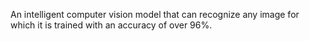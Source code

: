 An intelligent computer vision model that can recognize any image for which it is trained with an accuracy of over 96%.
